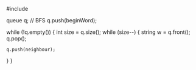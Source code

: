 

#include <queue>

queue<string> q;  // BFS
q.push(beginWord);


while (!q.empty())
{
  int size = q.size();
  while (size--)
  {
    string w = q.front();
    q.pop();


    q.push(neighbour);
  }
}